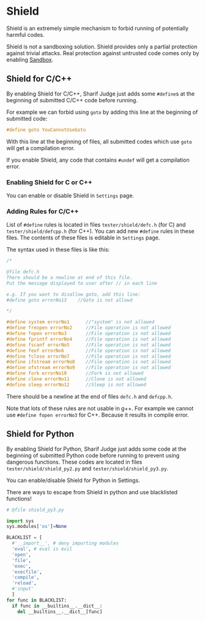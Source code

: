 # Shield

Shield is an extremely simple mechanism to forbid running of potentially harmful codes.

Shield is not a sandboxing solution. Shield provides only a partial protection against trivial attacks. Real protection against untrusted code comes only by enabling [Sandbox](sandboxing.md).

## Shield for C/C++

By enabling Shield for C/C++, Sharif Judge just adds some `#define`s at the beginning of submitted C/C++ code before running.

For example we can forbid using `goto` by adding this line at the beginning of submitted code:

```c
#define goto YouCannotUseGoto
```

With this line at the beginning of files, all submitted codes which use `goto` will get a compilation error.

If you enable Shield, any code that contains `#undef` will get a compilation error.

### Enabling Shield for C or C++

You can enable or disable Shield in `Settings` page.

### Adding Rules for C/C++

List of `#define` rules is located in files `tester/shield/defc.h` (for C) and `tester/shield/defcpp.h` (for C++). You can add new `#define` rules in these files. The contents of these files is editable in `Settings` page.

The syntax used in these files is like this:

```c
/*

@file defc.h
There should be a newline at end of this file.
Put the message displayed to user after // in each line

e.g. If you want to disallow goto, add this line:
#define goto errorNo13    //Goto is not allowd

*/

#define system errorNo1      //"system" is not allowed
#define freopen errorNo2     //File operation is not allowed
#define fopen errorNo3       //File operation is not allowed
#define fprintf errorNo4     //File operation is not allowed
#define fscanf errorNo5      //File operation is not allowed
#define feof errorNo6        //File operation is not allowed
#define fclose errorNo7      //File operation is not allowed
#define ifstream errorNo8    //File operation is not allowed
#define ofstream errorNo9    //File operation is not allowed
#define fork errorNo10       //Fork is not allowed
#define clone errorNo11      //Clone is not allowed
#define sleep errorNo12      //Sleep is not allowed
```

There should be a newline at the end of files `defc.h` and `defcpp.h`.

Note that lots of these rules are not usable in g++. For example we cannot use `#define fopen errorNo3` for C++. Because it results in compile error.

## Shield for Python

By enabling Shield for Python, Sharif Judge just adds some code at the beginning of submitted Python code before running to prevent using dangerous functions. These codes are located in files `tester/shield/shield_py2.py` and `tester/shield/shield_py3.py`.

You can enable/disable Shield for Python in Settings.

There are ways to escape from Shield in python and use blacklisted functions!

```python
# @file shield_py3.py

import sys
sys.modules['os']=None

BLACKLIST = [
  #'__import__', # deny importing modules
  'eval', # eval is evil
  'open',
  'file',
  'exec',
  'execfile',
  'compile',
  'reload',
  #'input'
  ]
for func in BLACKLIST:
  if func in __builtins__.__dict__:
    del __builtins__.__dict__[func]
```

